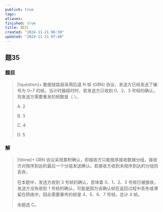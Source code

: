 ```yaml
---
publish: true
tags: 
aliases: 
finished: true
title: 题35
created: "2024-11-21 06:38"
updated: "2024-11-21 07:40"
---
```

## 题35
### 题目
> [!question]+
> 数据链路层采用后退 N 帧 (GBN) 协议，发送方已经发送了编号为 0~7 的帧。当计时器超时时，若发送方只收到 0、2、3 号帧的确认，则发送方需要重发的帧数是（ ）。
> 
> A. 2
> 
> B. 3
> 
> C. 4
> 
> D. 5
### 解
> [!done]+
> GBN 协议采用累积确认，即接收方只能按序接收数据分组，接收方对按序到达的最后一个分组发送确认。若接收方收到未按序到达的分组则丢弃。
> 
> 在本题中，发送方收到 3 号帧的确认，意味着 0、1、2、3 号帧已被接收，发送方没有收到 1 号帧的确认，可能是因为该确认帧在返回过程中丢失或滞留在网络中。因此需要重传的帧是 4、5、6、7 号帧。总计 4 帧。
> 
> 本题选 C。